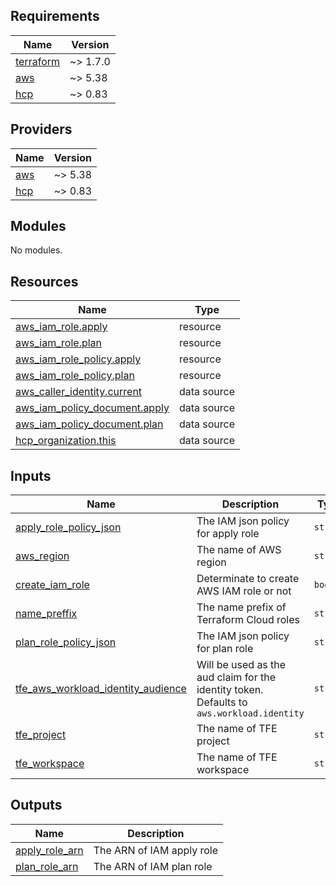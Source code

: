 <!--- BEGIN_TF_DOCS --->
## Requirements

| Name | Version |
|------|---------|
| <a name="requirement_terraform"></a> [terraform](#requirement\_terraform) | ~> 1.7.0 |
| <a name="requirement_aws"></a> [aws](#requirement\_aws) | ~> 5.38 |
| <a name="requirement_hcp"></a> [hcp](#requirement\_hcp) | ~> 0.83 |

## Providers

| Name | Version |
|------|---------|
| <a name="provider_aws"></a> [aws](#provider\_aws) | ~> 5.38 |
| <a name="provider_hcp"></a> [hcp](#provider\_hcp) | ~> 0.83 |

## Modules

No modules.

## Resources

| Name | Type |
|------|------|
| [aws_iam_role.apply](https://registry.terraform.io/providers/hashicorp/aws/latest/docs/resources/iam_role) | resource |
| [aws_iam_role.plan](https://registry.terraform.io/providers/hashicorp/aws/latest/docs/resources/iam_role) | resource |
| [aws_iam_role_policy.apply](https://registry.terraform.io/providers/hashicorp/aws/latest/docs/resources/iam_role_policy) | resource |
| [aws_iam_role_policy.plan](https://registry.terraform.io/providers/hashicorp/aws/latest/docs/resources/iam_role_policy) | resource |
| [aws_caller_identity.current](https://registry.terraform.io/providers/hashicorp/aws/latest/docs/data-sources/caller_identity) | data source |
| [aws_iam_policy_document.apply](https://registry.terraform.io/providers/hashicorp/aws/latest/docs/data-sources/iam_policy_document) | data source |
| [aws_iam_policy_document.plan](https://registry.terraform.io/providers/hashicorp/aws/latest/docs/data-sources/iam_policy_document) | data source |
| [hcp_organization.this](https://registry.terraform.io/providers/hashicorp/hcp/latest/docs/data-sources/organization) | data source |

## Inputs

| Name | Description | Type | Default | Required |
|------|-------------|------|---------|:--------:|
| <a name="input_apply_role_policy_json"></a> [apply\_role\_policy\_json](#input\_apply\_role\_policy\_json) | The IAM json policy for apply role | `string` | n/a | yes |
| <a name="input_aws_region"></a> [aws\_region](#input\_aws\_region) | The name of AWS region | `string` | `"eu-central-1"` | no |
| <a name="input_create_iam_role"></a> [create\_iam\_role](#input\_create\_iam\_role) | Determinate to create AWS IAM role or not | `bool` | `true` | no |
| <a name="input_name_preffix"></a> [name\_preffix](#input\_name\_preffix) | The name prefix of Terraform Cloud roles | `string` | n/a | yes |
| <a name="input_plan_role_policy_json"></a> [plan\_role\_policy\_json](#input\_plan\_role\_policy\_json) | The IAM json policy for plan role | `string` | n/a | yes |
| <a name="input_tfe_aws_workload_identity_audience"></a> [tfe\_aws\_workload\_identity\_audience](#input\_tfe\_aws\_workload\_identity\_audience) | Will be used as the aud claim for the identity token. Defaults to `aws.workload.identity` | `string` | `"aws.workload.identity"` | no |
| <a name="input_tfe_project"></a> [tfe\_project](#input\_tfe\_project) | The name of TFE project | `string` | n/a | yes |
| <a name="input_tfe_workspace"></a> [tfe\_workspace](#input\_tfe\_workspace) | The name of TFE workspace | `string` | n/a | yes |

## Outputs

| Name | Description |
|------|-------------|
| <a name="output_apply_role_arn"></a> [apply\_role\_arn](#output\_apply\_role\_arn) | The ARN of IAM apply role |
| <a name="output_plan_role_arn"></a> [plan\_role\_arn](#output\_plan\_role\_arn) | The ARN of IAM plan role |
<!--- END_TF_DOCS --->
